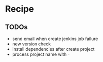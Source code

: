 # Recipe

## TODOs
- send email when create jenkins job failure
- new version check
- install dependencies after create project
- process project name with ``-``